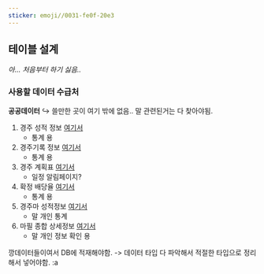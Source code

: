 ```yaml
---
sticker: emoji//0031-fe0f-20e3
---
```

## 테이블 설계
_아... 처음부터 하기 싫음.._

### 사용할 데이터 수급처

**공공데이터**
↪️ 쓸만한 곳이 여기 밖에 없음.. 말 관련된거는 다 찾아야됨.



1. 경주 성적 정보 [여기서](https://www.data.go.kr/tcs/dss/selectApiDataDetailView.do?publicDataPk=15063979)
	* 통계 용
3. 경주기록 정보 [여기서](https://www.data.go.kr/tcs/dss/selectApiDataDetailView.do?publicDataPk=15058305)
	* 통계 용
4. 경주 계획표 [여기서](https://www.data.go.kr/tcs/dss/selectApiDataDetailView.do?publicDataPk=15056499)
	* 일정 알림페이지?
5. 확정 배당율 [여기서](https://www.data.go.kr/tcs/dss/selectApiDataDetailView.do?publicDataPk=15057896)
	* 통계 용
6. 경주마 성적정보 [여기서](https://www.data.go.kr/tcs/dss/selectApiDataDetailView.do?publicDataPk=15058779)
	* 말 개인 통계
7. 마필 종합 상세정보 [여기서](https://www.data.go.kr/tcs/dss/selectApiDataDetailView.do?publicDataPk=15057985)
	* 말 개인 정보 확인 용


깡데이터들이여서 DB에 적재해야함. -> 데이터 타입 다 파악해서 적절한 타입으로 정리해서 넣어야함. :a